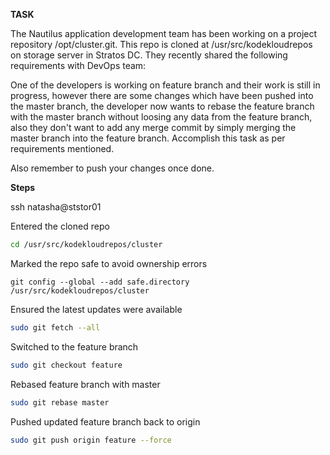 **TASK**

The Nautilus application development team has been working on a project repository /opt/cluster.git. This repo is cloned at /usr/src/kodekloudrepos on storage server in Stratos DC. They recently shared the following requirements with DevOps team:

One of the developers is working on feature branch and their work is still in progress, however there are some changes which have been pushed into the master branch, the developer now wants to rebase the feature branch with the master branch without loosing any data from the feature branch, also they don't want to add any merge commit by simply merging the master branch into the feature branch. Accomplish this task as per requirements mentioned.

Also remember to push your changes once done.

**Steps**

ssh natasha@ststor01

Entered the cloned repo

```bash
cd /usr/src/kodekloudrepos/cluster
```

Marked the repo safe to avoid ownership errors

```
git config --global --add safe.directory /usr/src/kodekloudrepos/cluster
```

Ensured the latest updates were available

```bash
sudo git fetch --all
```

Switched to the feature branch

```bash
sudo git checkout feature
```

Rebased feature branch with master

```bash
sudo git rebase master
```

Pushed updated feature branch back to origin

```bash
sudo git push origin feature --force
```

